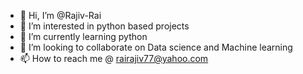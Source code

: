 - 👋 Hi, I’m @Rajiv-Rai
- 👀 I’m interested in python based projects
- 🌱 I’m currently learning python
- 💞️ I’m looking to collaborate on Data science and Machine learning 
- 📫 How to reach me @ rairajiv77@yahoo.com

<!---
Rajiv-Rai/Rajiv-Rai is a ✨ special ✨ repository because its `README.md` (this file) appears on your GitHub profile.
You can click the Preview link to take a look at your changes.
--->
